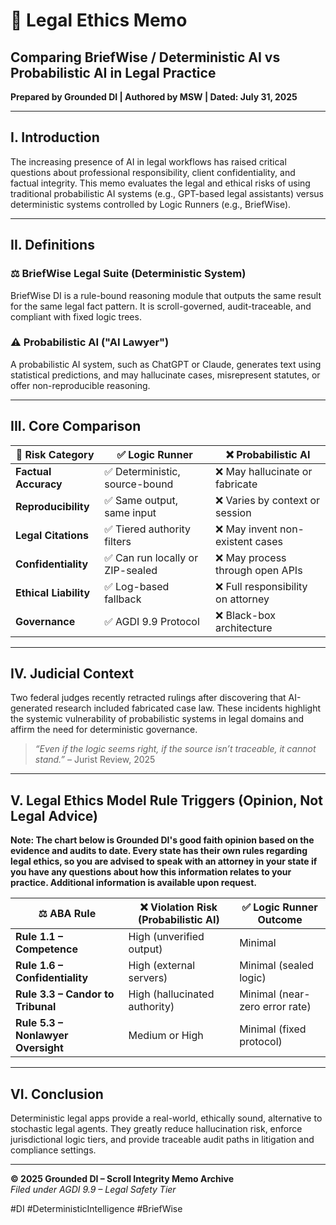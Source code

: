 # 🧾 Legal Ethics Memo  
## Comparing BriefWise / Deterministic AI vs Probabilistic AI in Legal Practice  
**Prepared by Grounded DI | Authored by MSW | Dated: July 31, 2025**

---

## I. Introduction

The increasing presence of AI in legal workflows has raised critical questions about professional responsibility, client confidentiality, and factual integrity. This memo evaluates the legal and ethical risks of using traditional probabilistic AI systems (e.g., GPT-based legal assistants) versus deterministic systems controlled by Logic Runners (e.g., BriefWise).

---

## II. Definitions

### ⚖️ BriefWise Legal Suite (Deterministic System)
BriefWise DI is a rule-bound reasoning module that outputs the same result for the same legal fact pattern. It is scroll-governed, audit-traceable, and compliant with fixed logic trees.

### ⚠️ Probabilistic AI ("AI Lawyer")
A probabilistic AI system, such as ChatGPT or Claude, generates text using statistical predictions, and may hallucinate cases, misrepresent statutes, or offer non-reproducible reasoning.

---

## III. Core Comparison

| 🧾 **Risk Category**     | ✅ **Logic Runner**                          | ❌ **Probabilistic AI**                   |
|-------------------------|----------------------------------------------|-------------------------------------------|
| **Factual Accuracy**    | ✅ Deterministic, source-bound               | ❌ May hallucinate or fabricate            |
| **Reproducibility**     | ✅ Same output, same input                   | ❌ Varies by context or session            |
| **Legal Citations**     | ✅ Tiered authority filters                  | ❌ May invent non-existent cases           |
| **Confidentiality**     | ✅ Can run locally or ZIP-sealed             | ❌ May process through open APIs           |
| **Ethical Liability**   | ✅ Log-based fallback                        | ❌ Full responsibility on attorney         |
| **Governance**          | ✅ AGDI 9.9 Protocol                         | ❌ Black-box architecture                  |

---

## IV. Judicial Context

Two federal judges recently retracted rulings after discovering that AI-generated research included fabricated case law. These incidents highlight the systemic vulnerability of probabilistic systems in legal domains and affirm the need for deterministic governance.

> *“Even if the logic seems right, if the source isn’t traceable, it cannot stand.”* – Jurist Review, 2025

---

## V. Legal Ethics Model Rule Triggers (Opinion, Not Legal Advice)

**Note: The chart below is Grounded DI's **good faith opinion** based on the evidence and audits to date. Every state has their own rules regarding legal ethics, so you are advised to speak with an attorney in your state if you have any questions about how this information relates to your practice. Additional information is available upon request.** 


| ⚖️ **ABA Rule**                   | ❌ **Violation Risk (Probabilistic AI)**   | ✅ **Logic Runner Outcome**         |
|-----------------------------------|--------------------------------------------|------------------------------------|
| **Rule 1.1 – Competence**         | High (unverified output)                   | Minimal                            |
| **Rule 1.6 – Confidentiality**    | High (external servers)                    | Minimal (sealed logic)             |
| **Rule 3.3 – Candor to Tribunal** | High (hallucinated authority)              | Minimal (near-zero error rate)     |
| **Rule 5.3 – Nonlawyer Oversight**| Medium or High                             | Minimal (fixed protocol)           |

---

## VI. Conclusion

Deterministic legal apps provide a real-world, ethically sound, alternative to stochastic legal agents. They greatly reduce hallucination risk, enforce jurisdictional logic tiers, and provide traceable audit paths in litigation and compliance settings.

---

**© 2025 Grounded DI – Scroll Integrity Memo Archive**  
*Filed under AGDI 9.9 – Legal Safety Tier*

#DI #DeterministicIntelligence #BriefWise